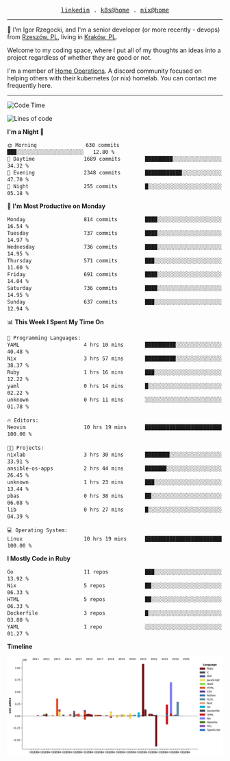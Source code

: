 <p align="center">
  <samp>
    <a href="https://www.linkedin.com/in/ajgon">linkedin</a> .
    <a href="https://github.com/deedee-ops/k8s-gitops">k8s@home</a> .
    <a href="https://github.com/deedee-ops/nixlab">nix@home</a>
  </samp>
</p>

----------------------------------------------------------------

:wave: I'm Igor Rzegocki, and I'm a senior developer (or more recently - devops) from [Rzeszów, PL](https://en.wikipedia.org/wiki/Rzesz%C3%B3w), living in [Kraków, PL](https://en.wikipedia.org/wiki/Krak%C3%B3w).

Welcome to my coding space, where I put all of my thoughts an ideas into a project regardless of whether they are good or not.

I'm a member of [Home Operations](https://discord.gg/home-operations). A discord community focused on helping others with their kubernetes (or nix) homelab. You can contact me frequently here.

----------------------------------------------------------------

<!--START_SECTION:waka-->
![Code Time](http://img.shields.io/badge/Code%20Time-274%20hrs%2058%20mins-blue)

![Lines of code](https://img.shields.io/badge/From%20Hello%20World%20I%27ve%20Written-4.1%20million%20lines%20of%20code-blue)

**I'm a Night 🦉** 

```text
🌞 Morning                630 commits         ███░░░░░░░░░░░░░░░░░░░░░░   12.80 % 
🌆 Daytime                1689 commits        █████████░░░░░░░░░░░░░░░░   34.32 % 
🌃 Evening                2348 commits        ████████████░░░░░░░░░░░░░   47.70 % 
🌙 Night                  255 commits         █░░░░░░░░░░░░░░░░░░░░░░░░   05.18 % 
```
📅 **I'm Most Productive on Monday** 

```text
Monday                   814 commits         ████░░░░░░░░░░░░░░░░░░░░░   16.54 % 
Tuesday                  737 commits         ████░░░░░░░░░░░░░░░░░░░░░   14.97 % 
Wednesday                736 commits         ████░░░░░░░░░░░░░░░░░░░░░   14.95 % 
Thursday                 571 commits         ███░░░░░░░░░░░░░░░░░░░░░░   11.60 % 
Friday                   691 commits         ████░░░░░░░░░░░░░░░░░░░░░   14.04 % 
Saturday                 736 commits         ████░░░░░░░░░░░░░░░░░░░░░   14.95 % 
Sunday                   637 commits         ███░░░░░░░░░░░░░░░░░░░░░░   12.94 % 
```


📊 **This Week I Spent My Time On** 

```text
💬 Programming Languages: 
YAML                     4 hrs 10 mins       ██████████░░░░░░░░░░░░░░░   40.48 % 
Nix                      3 hrs 57 mins       ██████████░░░░░░░░░░░░░░░   38.37 % 
Ruby                     1 hrs 16 mins       ███░░░░░░░░░░░░░░░░░░░░░░   12.22 % 
yaml                     0 hrs 14 mins       █░░░░░░░░░░░░░░░░░░░░░░░░   02.22 % 
unknown                  0 hrs 11 mins       ░░░░░░░░░░░░░░░░░░░░░░░░░   01.78 % 

🔥 Editors: 
Neovim                   10 hrs 19 mins      █████████████████████████   100.00 % 

🐱‍💻 Projects: 
nixlab                   3 hrs 30 mins       ████████░░░░░░░░░░░░░░░░░   33.91 % 
ansible-os-apps          2 hrs 44 mins       ███████░░░░░░░░░░░░░░░░░░   26.45 % 
unknown                  1 hrs 23 mins       ███░░░░░░░░░░░░░░░░░░░░░░   13.44 % 
pbas                     0 hrs 38 mins       ██░░░░░░░░░░░░░░░░░░░░░░░   06.08 % 
lib                      0 hrs 27 mins       █░░░░░░░░░░░░░░░░░░░░░░░░   04.39 % 

💻 Operating System: 
Linux                    10 hrs 19 mins      █████████████████████████   100.00 % 
```

**I Mostly Code in Ruby** 

```text
Go                       11 repos            ███░░░░░░░░░░░░░░░░░░░░░░   13.92 % 
Nix                      5 repos             ██░░░░░░░░░░░░░░░░░░░░░░░   06.33 % 
HTML                     5 repos             ██░░░░░░░░░░░░░░░░░░░░░░░   06.33 % 
Dockerfile               3 repos             █░░░░░░░░░░░░░░░░░░░░░░░░   03.80 % 
YAML                     1 repo              ░░░░░░░░░░░░░░░░░░░░░░░░░   01.27 % 
```



**Timeline**

![Lines of Code chart](https://raw.githubusercontent.com/ajgon/ajgon/master/assets/bar_graph.png)


<!--END_SECTION:waka-->
